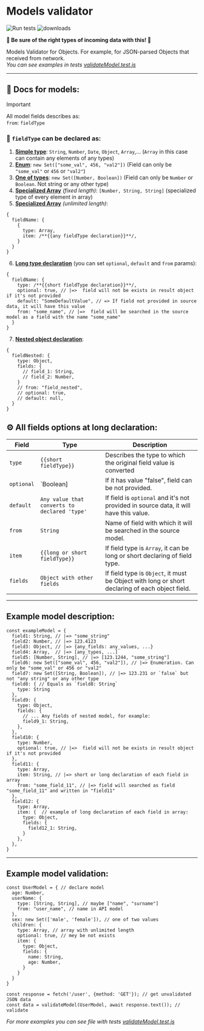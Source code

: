 # Models validator
![Run tests](https://github.com/SergTyapkin/js-models-validator/workflows/Run%20tests/badge.svg)
![downloads](https://img.shields.io/npm/dt/%40sergtyapkin%2Fmodels-validator)

**🎉 Be sure of the right types of incoming data with this! 🎉**

Models Validator for Objects.
For example, for JSON-parsed Objects that received from network. <br>
_You can see examples in tests [validateModel.test.js](./tests/validateModel.test.js)_

---
## 📃 Docs for models:
> [!IMPORTANT]
> All model fields describes as:
> <br> `from`: `fieldType`

### 📝 `fieldType` can be declared as:

1. <u><b>Simple type</b></u>: `String`, `Number`, `Date`, `Object`, `Array`,... (`Array` in this case can contain any elements of any types)
2. <u><b>Enum</b></u>: `new Set(["some_val", 456, "val2"])` (Field can only be `"some_val"` or `456` or `"val2"`)
3. <u><b>One of types</b></u>: `new Set([Number, Boolean])` (Field can only be `Number` or `Boolean`. Not string or any other type)
4. <u><b>Specialized Array</b></u> <i>(fixed length)</i>: `[Number, String, String]` (specialized type of every element in array)
5. <u><b>Specialized Array</b></u> <i>(unlimited length)</i>:
  ```JS
  {
    fieldName: {
      {   
        type: Array,
        item: /**{{any fieldType declaration}}**/,
      }
    }
  }
  ```
6. <u><b>Long type declaration</b></u> (you can set `optional`, `default` and `from` params):
  ```JS
  {
    fieldName: {
      type: /**{{short fieldType declaration}}**/,
      optional: true, // |=>  field will not be exists in result object if it's not provided
      default: "SomeDefaultValue", // => If field not provided in source data, it will have this value
      from: "some_name", // |=>  field will be searched in the source model as a field with the name "some_name" 
    }
  }
  ```
7. <u><b>Nested object declaration</b></u>:
  ```JS
  {
    fieldNested: {
      type: Object,
      fields: {
        // field_1: String,
        // field_2: Number,
      }
      // from: "field_nested",
      // optional: true,
      // default: null,
    }
  }
  ```

## ⚙ All fields options at long declaration:

| Field      | Type                                         | Description                                                                                     |
|------------|----------------------------------------------|-------------------------------------------------------------------------------------------------|
| `type`     | `{{short fieldType}}`                        | Describes the type to which the original field value is converted                               |
| `optional` | `Boolean]                                    | If it has value "false", field can be not provided.                                             |
| `default`  | `Any value that converts to declared 'type'` | If field is `optional` and it's not provided in source data, it will have this value.           |
| `from`     | `String`                                     | Name of field with which it will be searched in the source model.                               |
| `item`     | `{{long or short fieldType}}`                | If field type is `Array`, it can be long or short declaring of field type.                      |
| `fields`   | `Object with other fields`                   | If field type is `Object`, it must be Object with long or short declaring of each object field. |

----
## Example model description:
```JS
const exampleModel = {
  field1: String, // |=> "some_string"
  field2: Number, // |=> 123.4123
  field3: Object, // |=> {any_fields: any_values, ...}
  field4: Array,  // |=> [any_types, ...]
  field5: [Number, String], // |=> [123.1244, "some_string"]
  field6: new Set(["some_val", 456, "val2"]), // |=> Enumeration. Can only be "some_val" or 456 or "val2"
  field7: new Set([String, Boolean]), // |=> 123.231 or `false` but not "any string" or any other type
  field8: { // Equals as `field8: String`
    type: String
  }, 
  field9: {
    type: Object,
    fields: {
      // ... Any fields of nested model, for example:
      field9_1: String,
    },
  },
  field10: {
    type: Number,
    optional: true, // |=>  field will not be exists in result object if it's not provided
  },
  field11: {
    type: Array,
    item: String, // |=> short or long declaration of each field in array
    from: "some_field_11", // |=> field will searched as field "some_field_11" and written in "field11"
  },
  field12: {
    type: Array,
    item: {  // example of long declaration of each field in array:
      type: Object,
      fields: {
        field12_1: String,
      }
    },
  },
}
```
---
## Example model validation:

```JS
const UserModel = { // declare model
  age: Number,
  userName: {
    type: [String, String], // maybe ["name", "surname"]
    from: "user_name", // name in API model
  }, 
  sex: new Set(['male', 'female']), // one of two values
  children: {
    type: Array, // array with unlimited length
    optional: true, // mey be not exists
    item: {
      type: Object,
      fields: {
        name: String,
        age: Number,
      }
    }
  }
}

const response = fetch('/user', {method: 'GET'}); // get unvalidated JSON data
const data = validateModel(UserModel, await response.text()); // validate
```

_For more examples you can see file with tests [validateModel.test.js](./tests/validateModel.test.js)_
